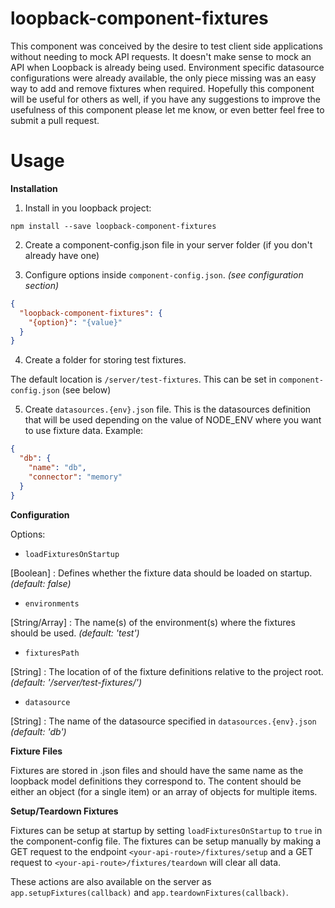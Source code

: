 # loopback-component-fixtures
This component was conceived by the desire to test client side applications without needing to mock API requests. It doesn't make sense to mock an API when Loopback is already being used. Environment specific datasource configurations were already available, the only piece missing was an easy way to add and remove fixtures when required. Hopefully this component will be useful for others as well, if you have any suggestions to improve the usefulness of this component please let me know, or even better feel free to submit a pull request.

# Usage

**Installation**

1. Install in you loopback project:

  `npm install --save loopback-component-fixtures`

2. Create a component-config.json file in your server folder (if you don't already have one)

3. Configure options inside `component-config.json`. *(see configuration section)*

  ```json
  {
    "loopback-component-fixtures": {
      "{option}": "{value}"
    }
  }
  ```

4. Create a folder for storing test fixtures.

  The default location is `/server/test-fixtures`. This can be set in `component-config.json` (see below)

5. Create `datasources.{env}.json` file. This is the datasources definition that will be used depending on the value of NODE_ENV where you want to use fixture data. Example:
  ```json
  {
    "db": {
      "name": "db",
      "connector": "memory"
    }
  }
  ```

**Configuration**

Options:

 - `loadFixturesOnStartup`

  [Boolean] : Defines whether the fixture data should be loaded on startup. *(default: false)*

 - `environments`

  [String/Array] : The name(s) of the environment(s) where the fixtures should be used. *(default: 'test')*

 - `fixturesPath`

  [String] : The location of of the fixture definitions relative to the project root. *(default: '/server/test-fixtures/')*

 - `datasource`

  [String] : The name of the datasource specified in `datasources.{env}.json` *(default: 'db')*

**Fixture Files**

Fixtures are stored in .json files and should have the same name as the loopback model definitions they correspond to. The content should be either an object (for a single item) or an array of objects for multiple items.

**Setup/Teardown Fixtures**

Fixtures can be setup at startup by setting `loadFixturesOnStartup` to `true` in the component-config file. The fixtures can be setup manually by making a GET request to the endpoint `<your-api-route>/fixtures/setup` and a GET request to `<your-api-route>/fixtures/teardown` will clear all data.

These actions are also available on the server as `app.setupFixtures(callback)` and `app.teardownFixtures(callback)`.
